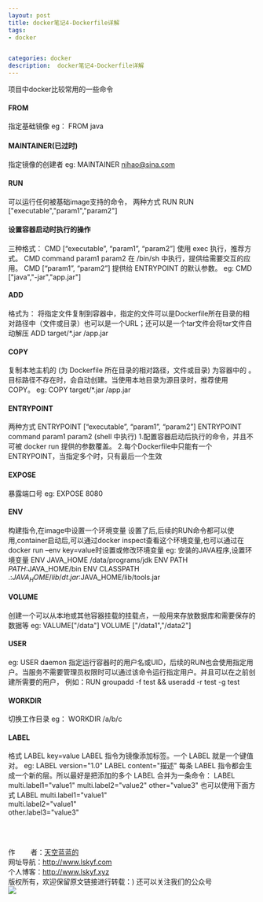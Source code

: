 ```yaml
---
layout: post
title: docker笔记4-Dockerfile详解
tags:
- docker 


categories: docker
description:  docker笔记4-Dockerfile详解
---
```

项目中docker比较常用的一些命令
<!-- more -->


#### FROM 
指定基础镜像
eg：
FROM java


#### MAINTAINER(已过时)
指定镜像的创建者
eg:
MAINTAINER nihao@sina.com

#### RUN
可以运行任何被基础image支持的命令，
两种方式
RUN 
RUN ["executable","param1","param2"]


#### 设置容器启动时执行的操作
三种格式：
CMD [“executable”, “param1”, “param2”] 使用 exec 执行，推荐方式。
CMD command param1 param2 在 /bin/sh 中执行，提供给需要交互的应用。
CMD [“param1”, “param2”] 提供给 ENTRYPOINT 的默认参数。
eg:
CMD ["java","-jar","app.jar"]


#### ADD
格式为：
将指定文件复制到容器中，指定的文件可以是Dockerfile所在目录的相对路径中（文件或目录）也可以是一个URL；还可以是一个tar文件会将tar文件自动解压
ADD target/*.jar /app.jar


#### COPY
复制本地主机的 (为 Dockerfile 所在目录的相对路径，文件或目录) 为容器中的 。目标路径不存在时，会自动创建。当使用本地目录为源目录时，推荐使用 COPY。
eg:
COPY target/*.jar /app.jar

#### ENTRYPOINT
两种方式
ENTRYPOINT [“executable”, “param1”, “param2”]
ENTRYPOINT command param1 param2 (shell 中执行)
1.配置容器启动后执行的命令，并且不可被 docker run 提供的参数覆盖。 
2.每个Dockerfile中只能有一个ENTRYPOINT，当指定多个时，只有最后一个生效


#### EXPOSE
暴露端口号
eg:
EXPOSE 8080

#### ENV
构建指令,在image中设置一个环境变量
设置了后,后续的RUN命令都可以使用,container启动后,可以通过docker inspect查看这个环境变量,也可以通过在docker run –env key=value时设置或修改环境变量
eg:
安装的JAVA程序,设置环境变量
ENV JAVA_HOME /data/programs/jdk
ENV PATH $PATH:$JAVA_HOME/bin
ENV CLASSPATH .:$JAVA_HOME/lib/dt.jar:$JAVA_HOME/lib/tools.jar


#### VOLUME
创建一个可以从本地或其他容器挂载的挂载点，一般用来存放数据库和需要保存的数据等
eg:
VALUME["/data"]
VOLUME ["/data1","/data2"]


#### USER
eg:
USER daemon
指定运行容器时的用户名或UID，后续的RUN也会使用指定用户。当服务不需要管理员权限时可以通过该命令运行指定用户。并且可以在之前创建所需要的用户，
例如：RUN groupadd -f test && useradd -r test -g test


#### WORKDIR
切换工作目录
eg：
WORKDIR /a/b/c



#### LABEL
格式
LABEL key=value
LABEL 指令为镜像添加标签。一个 LABEL 就是一个键值对。
eg:
LABEL version="1.0"
LABEL content="描述"
每条 LABEL 指令都会生成一个新的层。所以最好是把添加的多个 LABEL 合并为一条命令：
LABEL multi.label1="value1" multi.label2="value2" other="value3"
也可以使用下面方式
LABEL multi.label1="value1"\
multi.label2="value1"\
other.label3="value3"

<br/>
<br/>

作&nbsp;&nbsp;&nbsp;&nbsp;&nbsp;&nbsp;&nbsp;&nbsp;者：<a href="#">天空蓝蓝的</a> <br>
网址导航：<a href="http://www.lskyf.com" target="_blank">http://www.lskyf.com</a> <br>
个人博客：<a href="http://www.lskyf.xyz" target="_blank">http://www.lskyf.xyz</a> <br>
版权所有，欢迎保留原文链接进行转载：)
还可以关注我们的公众号<br>
<img src="{{ site.assets }}/images/gongzonghao/天空唯美.jpg"/>
